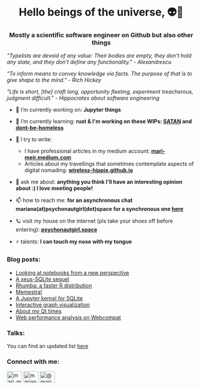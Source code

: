 <h1 align="center">Hello beings of the universe, 👽🖖</h1>
<h3 align="center">Mostly a scientific software engineer on Github but also other things</h3>

_"Typelists are devoid of any value: Their bodies are empty, they don't hold any state, and they don't define any functionality." - Alexandrescu_

_"To inform means to convey knowledge via facts. The purpose of that is to give shape to the mind." - Rich Hickey_

_"Life is short, [the] craft long, opportunity fleeting, experiment treacherous, judgment difficult." - Hippocrates about software engineering_

- 🔭 I’m currently working on: **Jupyter things**

- 🌱 I’m currently learning: **rust & I'm working on these WIPs: [SATAN](https://github.com/marimeireles/SATAN) and [dont-be-homeless](https://github.com/marimeireles/dont-be-homeless)**

- 📝 I try to write: 
  - I have professional articles in my medium account: **[mari-meir.medium.com](https://mari-meir.medium.com)**
  - Articles about my travellings that sometimes contemplate aspects of digital nomading: **[wireless-hippie.github.io](https://wireless-hippie.github.io/)**

- 💬 ask me about: **anything you think I'll have an interesting opinion about :) I love meeting people!**

- 📫 how to reach me: **for an asynchronous chat mariana(at)psychonautgirl(dot)space for a synchronous one [here](https://gitter.im/marimeireles/)**

- 🪐 visit my house on the internet (pls take your shoes off before entering): **[psychonautgirl.space](https://psychonautgirl.space/)**

- ⚡ talents: **I can touch my nose with my tongue**

### Blog posts:
- [Looking at notebooks from a new perspective](https://blog.jupyter.org/looking-at-notebooks-from-a-new-perspective-bfd06797f188)
- [A xeus-SQLite sequel](https://blog.jupyter.org/an-sql-solution-for-jupyter-ef4a00a0d925)
- [Rhumba: a faster R distribution](https://medium.com/@mari_meir/rhumba-a-faster-r-distribution-d619fb93043a?source=rss-8efcbe033315------2)
- [Memestra!](https://medium.com/@mari_meir/memestra-a21c0c1f362?source=rss-8efcbe033315------2)
- [A Jupyter kernel for SQLite](https://blog.jupyter.org/a-jupyter-kernel-for-sqlite-9549c5dcf551?source=rss-8efcbe033315------2)
- [Interactive graph visualization](https://blog.jupyter.org/interactive-graph-visualization-in-jupyter-with-ipycytoscape-a8828a54ab63)
- [About my Qt times](https://www.qt.io/blog/about-my-qt-times-and-a-qt-for-python-voice-assistant)
- [Web performance analysis on Webcompat](https://psychonautgirl.space/Webcompat-optimization.html)

### Talks:

You can find an updated list [here](https://github.com/marimeireles/talks/blob/master/README.md)

<h3 align="left">Connect with me:</h3>
<p align="left">
<a href="https://twitter.com/mari_meir" target="blank"><img align="center" src="https://cdn.jsdelivr.net/npm/simple-icons@3.0.1/icons/twitter.svg" alt="mari_meir" height="30" width="40" /></a>
<a href="https://linkedin.com/in/mariana-meireles" target="blank"><img align="center" src="https://cdn.jsdelivr.net/npm/simple-icons@3.0.1/icons/linkedin.svg" alt="mariana-meireles" height="30" width="40" /></a>
<a href="https://medium.com/@mari_meir" target="blank"><img align="center" src="https://cdn.jsdelivr.net/npm/simple-icons@3.0.1/icons/medium.svg" alt="@mari_meir" height="30" width="40" /></a>
</p>
